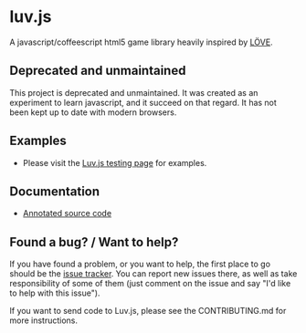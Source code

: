 luv.js
======
A javascript/coffeescript html5 game library heavily inspired by [LÖVE](http://love2d.org).

## Deprecated and unmaintained
This project is deprecated and unmaintained. It was created as an experiment to learn javascript,
and it succeed on that regard. It has not been kept up to date with modern browsers.

## Examples

* Please visit the [Luv.js testing page](http://kikito.github.com/luv.js/examples/) for examples.

## Documentation

* [Annotated source code](http://kikito.github.com/luv.js/docs/)


## Found a bug? / Want to help?

If you have found a problem, or you want to help, the first place to go should be the
[issue tracker](https://github.com/kikito/luv.js/issues?). You can report new issues there,
as well as take responsibility of some of them (just comment on the issue and say "I'd like
to help with this issue").

If you want to send code to Luv.js, please see the CONTRIBUTING.md for more instructions.







